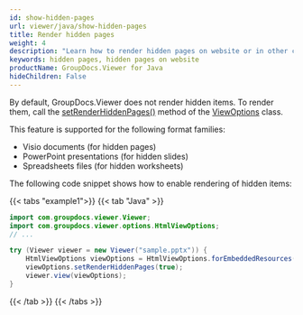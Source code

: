 ```yaml
---
id: show-hidden-pages
url: viewer/java/show-hidden-pages
title: Render hidden pages
weight: 4
description: "Learn how to render hidden pages on website or in other c# applications with GroupDocs.Viewer for Java"
keywords: hidden pages, hidden pages on website
productName: GroupDocs.Viewer for Java
hideChildren: False
---
```

By default, GroupDocs.Viewer does not render hidden items. To render them, call the [setRenderHiddenPages()](https://reference.groupdocs.com/viewer/java/com.groupdocs.viewer.options/baseviewoptions/#setRenderHiddenPages-boolean-) method of the [ViewOptions](https://reference.groupdocs.com/viewer/java/groupdocs.viewer.options/viewoptions/) class.

This feature is supported for the following format families:

* Visio documents (for hidden pages)
* PowerPoint presentations (for hidden slides)
* Spreadsheets files (for hidden worksheets)

The following code snippet shows how to enable rendering of hidden items:

{{< tabs "example1">}}
{{< tab "Java" >}}
```java
import com.groupdocs.viewer.Viewer;
import com.groupdocs.viewer.options.HtmlViewOptions;
// ...

try (Viewer viewer = new Viewer("sample.pptx")) {
    HtmlViewOptions viewOptions = HtmlViewOptions.forEmbeddedResources();
    viewOptions.setRenderHiddenPages(true);
    viewer.view(viewOptions);
}
```
{{< /tab >}}
{{< /tabs >}}